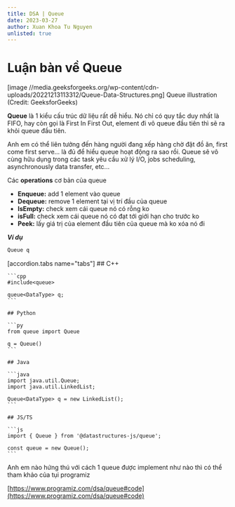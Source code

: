 ```yaml
---
title: DSA | Queue
date: 2023-03-27
author: Xuan Khoa Tu Nguyen
unlisted: true
---
```


# Luận bàn về Queue

[image //media.geeksforgeeks.org/wp-content/cdn-uploads/20221213113312/Queue-Data-Structures.png]
    Queue illustration (Credit: GeeksforGeeks)

**Queue** là 1 kiểu cấu trúc dữ liệu rất dễ hiểu. Nó chỉ có quy tắc duy nhất là FIFO, hay còn gọi là
First In First Out, element đi vô queue đầu tiên thì sẽ ra khỏi queue đầu tiên.

Anh em có thể liên tưởng đến hàng người đang xếp hàng chờ đặt đồ ăn, first come first serve... là đủ
để hiểu queue hoạt động ra sao rồi. Queue sẽ vô cùng hữu dụng trong các task yêu cầu xử lý I/O,
jobs scheduling, asynchronously data transfer, etc...

Các **operations** cơ bản của queue

- **Enqueue:** add 1 element vào queue
- **Dequeue:** remove 1 element tại vị trí đầu của queue
- **IsEmpty:** check xem cái queue nó có rỗng ko
- **isFull:** check xem cái queue nó có đạt tới giới hạn cho trước ko
- **Peek:** lấy giá trị của element đầu tiên của queue mà ko xóa nó đi

***Ví dụ***

```md
Queue q
```

[accordion.tabs name="tabs"]
    ## C++

    ```cpp
    #include<queue>

    queue<DataType> q;
    ```

    ## Python

    ```py
    from queue import Queue

    q = Queue()
    ```

    ## Java

    ```java
    import java.util.Queue;
    import java.util.LinkedList;

    Queue<DataType> q = new LinkedList();
    ```

    ## JS/TS

    ```js
    import { Queue } from '@datastructures-js/queue';

    const queue = new Queue();
    ```

Anh em nào hứng thú với cách 1 queue được implement như nào thì có thể tham khảo của tụi programiz

[https://www.programiz.com/dsa/queue#code](https://www.programiz.com/dsa/queue#code)
